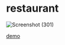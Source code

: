 # restaurant



![Screenshot (301)](https://github.com/akbarmkalani/restaurant/assets/121675616/7d82b906-e4f6-43b5-b4ae-22dc656ab69f)

[demo]( https://akbarmkalani.github.io/restaurant/)
